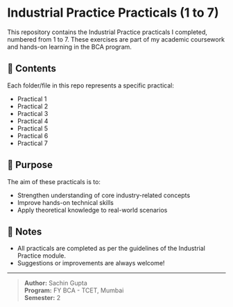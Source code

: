 # Industrial Practice Practicals (1 to 7)

This repository contains the Industrial Practice practicals I completed, numbered from 1 to 7. These exercises are part of my academic coursework and hands-on learning in the BCA program.

## 📁 Contents

Each folder/file in this repo represents a specific practical:

- Practical 1
- Practical 2
- Practical 3
- Practical 4
- Practical 5
- Practical 6
- Practical 7

## 🎯 Purpose

The aim of these practicals is to:

- Strengthen understanding of core industry-related concepts
- Improve hands-on technical skills
- Apply theoretical knowledge to real-world scenarios

## 📌 Notes

- All practicals are completed as per the guidelines of the Industrial Practice module.
- Suggestions or improvements are always welcome!

---

> **Author:** Sachin Gupta  
> **Program:** FY BCA - TCET, Mumbai  
> **Semester:** 2
